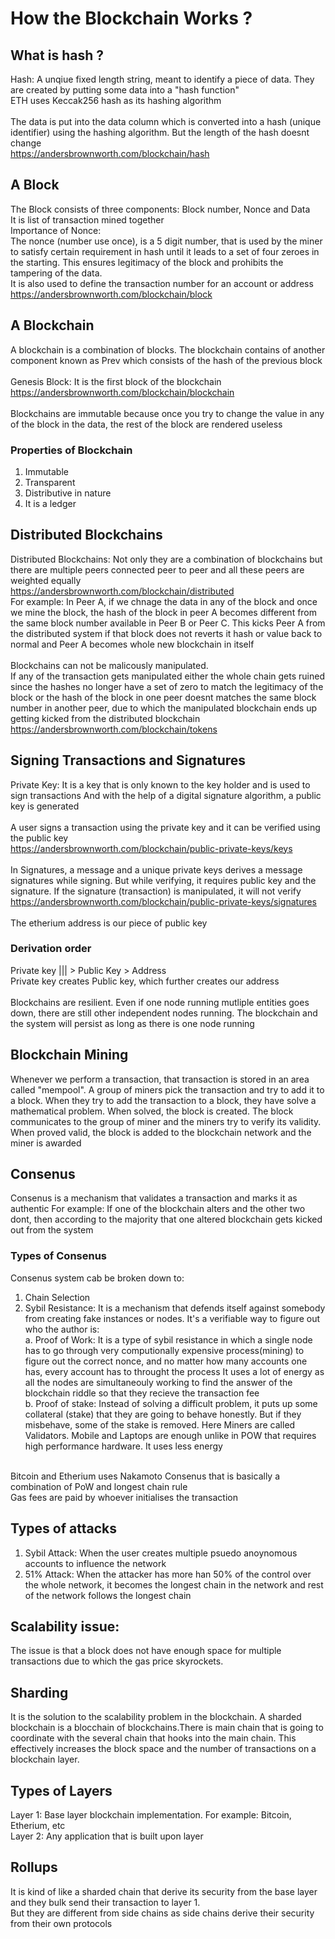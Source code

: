 # How the Blockchain Works ?

## What is hash ?
Hash: A unqiue fixed length string, meant to identify a piece of data. They are created by putting some data into a "hash function"
<br>
ETH uses Keccak256 hash as its hashing algorithm
<br>
<br>
The data is put into the data column which is converted into a hash (unique identifier) using the hashing algorithm. But the length of the hash doesnt change
<br>
https://andersbrownworth.com/blockchain/hash

## A Block
The Block consists of three components: Block number, Nonce and Data
<br>
It is list of transaction mined together
<br>
Importance of Nonce:
<br>
The nonce (number use once), is a 5 digit number, that is used by the miner to satisfy certain requirement in hash until it leads to a set of four zeroes in the starting. This ensures legitimacy of the block and prohibits the tampering of the data.
<br>
It is also used to define the transaction number for an account or address
<br>
https://andersbrownworth.com/blockchain/block

## A Blockchain
A blockchain is a combination of blocks. The blockchain contains of another component known as Prev which consists of the hash of the previous block
<br>
<br>
Genesis Block: It is the first block of the blockchain
<br>
https://andersbrownworth.com/blockchain/blockchain
<br>
<br>
Blockchains are immutable because once you try to change the value in any of the block in the data, the rest of the block are rendered useless

### Properties of Blockchain
1. Immutable
2. Transparent
3. Distributive in nature
4. It is a ledger

## Distributed Blockchains
Distributed Blockchains: Not only they are a combination of blockchains but there are multiple peers connected peer to peer and all these peers are weighted equally
<br>
https://andersbrownworth.com/blockchain/distributed
<br>
For example: In Peer A, if we chnage the data in any of the block and once we mine the block, the hash of the block in peer A becomes different from the same block number available in Peer B or Peer C. This kicks Peer A from the distributed system if that block does not reverts it hash or value back to normal and Peer A becomes whole new blockchain in itself
<br>
<br>
Blockchains can not be malicously manipulated. 
<br>
If any of the transaction gets manipulated either the whole chain gets ruined since the hashes no longer have a set of zero to match the legitimacy of the block or the hash of the block in one peer doesnt matches the same block number in another peer, due to which the manipulated blockchain ends up getting kicked from the distributed blockchain
<br>
https://andersbrownworth.com/blockchain/tokens

## Signing Transactions and Signatures
Private Key: It is a key that is only known to the key holder and is used to sign transactions
And with the help of a digital signature algorithm, a public key is generated
<br>
<br>
A user signs a transaction using the private key and it can be verified using the public key
<br>
https://andersbrownworth.com/blockchain/public-private-keys/keys
<br>
<br>
In Signatures, a message and a unique private keys derives a message signatures while signing. 
But while verifying, it requires public key and the signature. If the signature (transaction) is manipulated, it will not verify
<br>
https://andersbrownworth.com/blockchain/public-private-keys/signatures
<br>
<br>
The etherium address is our piece of public key

### Derivation order
Private key ||| > Public Key > Address
<br>
Private key creates Public key, which further creates our address
<br>
<br>
Blockchains are resilient. Even if one node running mutliple entities goes down, there are still other independent nodes running. The blockchain and the system will persist as long as there is one node running

## Blockchain Mining
Whenever we perform a transaction, that transaction is stored in an area called "mempool". A group of miners pick the transaction and try to add it to a block. When they try to add the transaction to a block, they have solve a mathematical problem. When solved, the block is created. The block communicates to the group of miner and the miners try to verify its validity. When proved valid, the block is added to the blockchain network and the miner is awarded

## Consenus
Consenus is a mechanism that validates a transaction and marks it as authentic
For example: If one of the blockchain alters and the other two dont, then according to the majority that one altered blockchain gets kicked out from the system

### Types of Consenus
Consenus system cab be broken down to:
1. Chain Selection
2. Sybil Resistance: It is a mechanism that defends itself against somebody from creating fake instances or nodes. It's a verifiable way to figure out who the author is:
    <br>
    a. Proof of Work: It is a type of sybil resistance in which a single node has to go through very              computionally expensive process(mining) to figure out the correct nonce, and no matter how many            accounts one has, every account has to throught the process
       It uses a lot of energy as all the nodes are simultaneouly working to find the answer of the 
       blockchain riddle so that they recieve the transaction fee
    <br>
    b. Proof of stake: Instead of solving a difficult problem, it puts up some collateral (stake) that 
       they are going to behave honestly. 
       But if they misbehave, some of the stake is removed. Here Miners are called Validators. Mobile and 
       Laptops are enough unlike in POW that requires high performance hardware.
       It uses less energy
<br>
Bitcoin and Etherium uses Nakamoto Consenus that is basically a combination of PoW and longest chain rule
<br>
Gas fees are paid by whoever initialises the transaction

## Types of attacks
1. Sybil Attack: When the user creates multiple psuedo anoynomous accounts to influence the network
2. 51% Attack: When the attacker has more han 50% of the control over the whole network, it becomes the longest chain in the network and rest of the network follows the longest chain

## Scalability issue:
The issue is that a block does not have enough space for multiple transactions due to which the gas price skyrockets.

## Sharding
It is the solution to the scalability problem in the blockchain. A sharded blockchain is a blocchain of blockchains.There is main chain that is going to coordinate with the several chain that hooks into the main chain. This effectively increases the block space and the number of transactions on a blockchain layer. 
 
## Types of Layers
Layer 1: Base layer blockchain implementation. For example: Bitcoin, Etherium, etc
<br>
Layer 2: Any application that is built upon layer 

## Rollups
It is kind of like a sharded chain that derive its security from the base layer and they bulk send their transaction to layer 1.
<br>
But they are different from side chains as side chains derive their security from their own protocols
